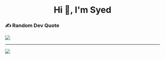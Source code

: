 <h1 align="center">Hi 👋, I'm Syed</h1>

### ✍️ Random Dev Quote
![](https://quotes-github-readme.vercel.app/api?type=horizontal&theme=radical)

---
[![](https://visitcount.itsvg.in/api?id=Shasny&icon=0&color=0)](https://visitcount.itsvg.in)

<!-- Proudly created with GPRM ( https://gprm.itsvg.in ) -->
